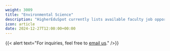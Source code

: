 ```yaml
---
weight: 3009
title: "Environmental Science"
description: "HigherEduSpot currently lists available faculty job opportunities in environmental science."
icon: article
date: 2024-12-27T12:00:00+00:00
---
```


{{< alert text="For inquiries, feel free to [email us](mailto:support@highereduspot.com)." />}}